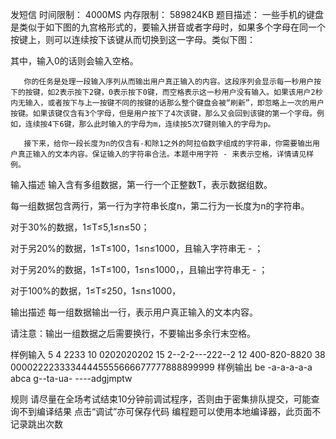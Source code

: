 发短信
时间限制： 4000MS
内存限制： 589824KB
题目描述：
一些手机的键盘是类似于如下图的九宫格形式的，要输入拼音或者字母时，如果多个字母在同一个按键上，则可以连续按下该键从而切换到这一字母。类似下图：



其中，输入0的话则会输入空格。

       你的任务是处理一段输入序列从而输出用户真正输入的内容。这段序列会显示每一秒用户按下的按键，如2表示按下2键，0表示按下0键，而空格表示这一秒用户没有输入。如果该用户2秒内无输入，或者按下与上一按键不同的按键的话那么整个键盘会被“刷新”，即忽略上一次的用户按键。如果该键仅含有3个字母，但是用户按下了4次该键，那么又会回到该键的第一个字母。例如，连续按4下6键，那么此时输入的字母为m，连续按5次7键则输入的字母为p。

       接下来，给你一段长度为n的仅含有-和除1之外的阿拉伯数字组成的字符串，你需要输出用户真正输入的文本内容。保证输入的字符串合法。本题中用字符 - 来表示空格，详情请见样例。



输入描述
输入含有多组数据，第一行一个正整数T，表示数据组数。

每一组数据包含两行，第一行为字符串长度n，第二行为一长度为n的字符串。



对于30%的数据，1≤T≤5,1≤n≤50；

对于另20%的数据，1≤T≤100，1≤n≤1000，且输入字符串无 - ；

对于另20%的数据，1≤T≤100，1≤n≤1000，，且输出字符串无 - ；

对于100%的数据，1≤T≤250，1≤n≤1000，

输出描述
每一组数据输出一行，表示用户真正输入的文本内容。

请注意：输出一组数据之后需要换行，不要输出多余行末空格。


样例输入
5
4
2233
10
0202020202
15
2--2-2---222--2
12
400-820-8820
38
00002222333344445555666677777888899999
样例输出
be
-a-a-a-a-a
abca
g--ta-ua-
----adgjmptw

规则
请尽量在全场考试结束10分钟前调试程序，否则由于密集排队提交，可能查询不到编译结果
点击“调试”亦可保存代码
编程题可以使用本地编译器，此页面不记录跳出次数